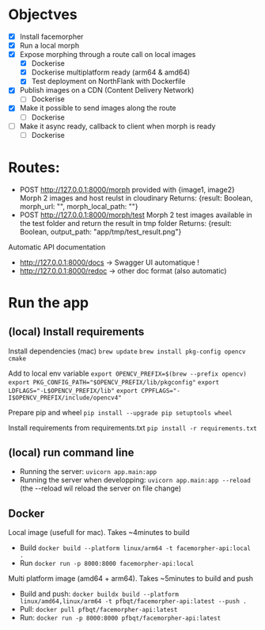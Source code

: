 # Objectves

- [x] Install facemorpher
- [x] Run a local morph
- [x] Expose morphing through a route call on local images
  - [x] Dockerise
  - [x] Dockerise multiplatform ready (arm64 & amd64)
  - [x] Test deployment on NorthFlank with Dockerfile
- [x] Publish images on a CDN (Content Delivery Network)
  - [ ] Dockerise
- [x] Make it possible to send images along the route
  - [ ] Dockerise
- [ ] Make it async ready, callback to client when morph is ready
  - [ ] Dockerise

# Routes:

- POST http://127.0.0.1:8000/morph provided with {image1, image2}
  Morph 2 images and host reulst in cloudinary
  Returns: {result: Boolean, morph_url: "", morph_local_path: ""}
- POST http://127.0.0.1:8000/morph/test
  Morph 2 test images available in the test folder and return the result in tmp folder
  Returns: {result: Boolean, output_path: "app/tmp/test_result.png"}

Automatic API documentation

- http://127.0.0.1:8000/docs → Swagger UI automatique !
- http://127.0.0.1:8000/redoc → other doc format (also automatic)

# Run the app

## (local) Install requirements

Install dependencies (mac)
`brew update`
`brew install pkg-config opencv cmake`

Add to local env variable
`export OPENCV_PREFIX=$(brew --prefix opencv)`
`export PKG_CONFIG_PATH="$OPENCV_PREFIX/lib/pkgconfig"`
`export LDFLAGS="-L$OPENCV_PREFIX/lib"`
`export CPPFLAGS="-I$OPENCV_PREFIX/include/opencv4"`

Prepare pip and wheel
`pip install --upgrade pip setuptools wheel`

Install requirements from requirements.txt
`pip install -r requirements.txt`

## (local) run command line

- Running the server:
  `uvicorn app.main:app`
- Running the server when developping:
  `uvicorn app.main:app --reload`
  (the --reload wil reload the server on file change)

## Docker

Local image (usefull for mac). Takes ~4minutes to build

- Build `docker build --platform linux/arm64 -t facemorpher-api:local .`
- Run `docker run -p 8000:8000 facemorpher-api:local`

Multi platform image (amd64 + arm64). Takes ~5minutes to build and push

- Build and push: `docker buildx build --platform linux/amd64,linux/arm64 -t pfbqt/facemorpher-api:latest --push .`
- Pull: `docker pull pfbqt/facemorpher-api:latest`
- Run: `docker run -p 8000:8000 pfbqt/facemorpher-api:latest`
